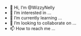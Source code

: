 - 👋 Hi, I’m @WizzyNelly
- 👀 I’m interested in ...
- 🌱 I’m currently learning ...
- 💞️ I’m looking to collaborate on ...
- 📫 How to reach me ...

<!---
WizzyNelly/WizzyNelly is a ✨ special ✨ repository because its `README.md` (this file) appears on your GitHub profile.
You can click the Preview link to take a look at your changes.
--->
